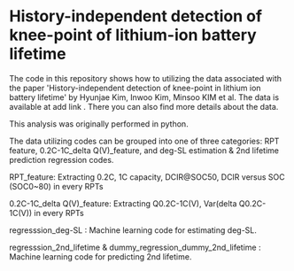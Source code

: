 # History-independent detection of knee-point of lithium-ion battery lifetime

The code in this repository shows how to utilizing the data associated with the paper 'History-independent detection of knee-point in lithium ion battery lifetime' by Hyunjae Kim, Inwoo Kim, Minsoo KIM et al. The data is available at add link . There you can also find more details about the data.

This analysis was originally performed in python.

The data utilizing codes can be grouped into one of three categories: RPT feature, 0.2C-1C_delta Q(V)_feature, and deg-SL estimation & 2nd lifetime prediction regression codes.

RPT_feature: Extracting 0.2C, 1C capacity, DCIR@SOC50, DCIR versus SOC (SOC0~80) in every RPTs

0.2C-1C_delta Q(V)_feature: Extracting  Q0.2C-1C(V), Var(delta Q0.2C-1C(V)) in every RPTs

regresssion_deg-SL  : Machine learning code for estimating deg-SL.

regresssion_2nd_lifetime & dummy_regression_dummy_2nd_lifetime :  Machine learning code for predicting 2nd lifetime.
